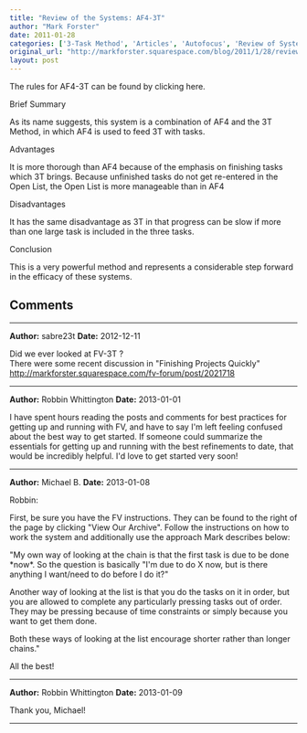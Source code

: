 ```yaml
---
title: "Review of the Systems: AF4-3T"
author: "Mark Forster"
date: 2011-01-28
categories: ['3-Task Method', 'Articles', 'Autofocus', 'Review of Systems']
original_url: "http://markforster.squarespace.com/blog/2011/1/28/review-of-the-systems-af4-3t.html"
layout: post
---
```


The rules for AF4-3T can be found by clicking here.

Brief Summary

As its name suggests, this system is a combination of AF4 and the 3T Method, in which AF4 is used to feed 3T with tasks.

Advantages

It is more thorough than AF4 because of the emphasis on finishing tasks which 3T brings. Because unfinished tasks do not get re-entered in the Open List, the Open List is more manageable than in AF4

Disadvantages

It has the same disadvantage as 3T in that progress can be slow if more than one large task is included in the three tasks.

Conclusion

This is a very powerful method and represents a considerable step forward in the efficacy of these systems.


## Comments

---

**Author:** sabre23t
**Date:** 2012-12-11

Did we ever looked at FV-3T ?  
There were some recent discussion in "Finishing Projects Quickly" <http://markforster.squarespace.com/fv-forum/post/2021718>

---

**Author:** Robbin Whittington
**Date:** 2013-01-01

I have spent hours reading the posts and comments for best practices for getting up and running with FV, and have to say I'm left feeling confused about the best way to get started. If someone could summarize the essentials for getting up and running with the best refinements to date, that would be incredibly helpful. I'd love to get started very soon!

---

**Author:** Michael B.
**Date:** 2013-01-08

Robbin:  
  
First, be sure you have the FV instructions. They can be found to the right of the page by clicking "View Our Archive". Follow the instructions on how to work the system and additionally use the approach Mark describes below:  
  
"My own way of looking at the chain is that the first task is due to be done \*now\*. So the question is basically "I'm due to do X now, but is there anything I want/need to do before I do it?"  
  
Another way of looking at the list is that you do the tasks on it in order, but you are allowed to complete any particularly pressing tasks out of order. They may be pressing because of time constraints or simply because you want to get them done.   
  
Both these ways of looking at the list encourage shorter rather than longer chains."  
  
  
All the best!

---

**Author:** Robbin Whittington
**Date:** 2013-01-09

Thank you, Michael!

---
